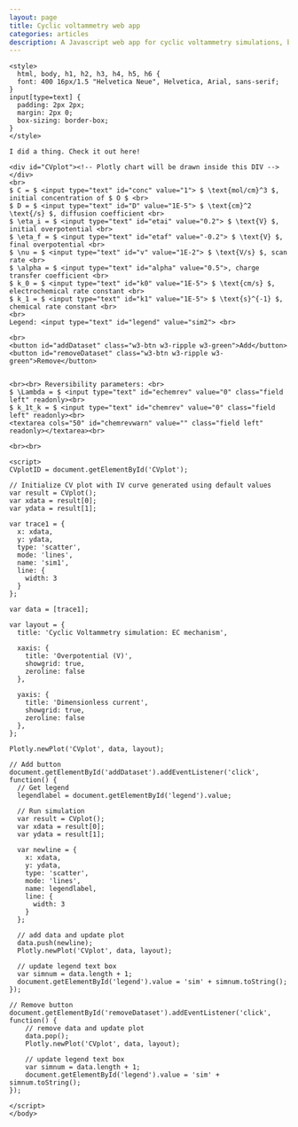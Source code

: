 ```yaml
---
layout: page
title: Cyclic voltammetry web app
categories: articles
description: A Javascript web app for cyclic voltammetry simulations, built with plotly.js
---
```


<head>
    <link rel="stylesheet" href="https://www.w3schools.com/w3css/4/w3.css">
    <script src="https://cdn.plot.ly/plotly-latest.min.js"></script>
    <script src="/assets/CVsim.js" type="text/javascript"></script>

    <style>
      html, body, h1, h2, h3, h4, h5, h6 {
      font: 400 16px/1.5 "Helvetica Neue", Helvetica, Arial, sans-serif;
    }
    input[type=text] {
      padding: 2px 2px;
      margin: 2px 0;
      box-sizing: border-box;
    }
    </style>
</head>

<body>

    I did a thing. Check it out here!

    <div id="CVplot"><!-- Plotly chart will be drawn inside this DIV --></div>
    <br>
    $ C = $ <input type="text" id="conc" value="1"> $ \text{mol/cm}^3 $, initial concentration of $ O $ <br>
    $ D = $ <input type="text" id="D" value="1E-5"> $ \text{cm}^2 \text{/s} $, diffusion coefficient <br>
    $ \eta_i = $ <input type="text" id="etai" value="0.2"> $ \text{V} $, initial overpotential <br>
    $ \eta_f = $ <input type="text" id="etaf" value="-0.2"> $ \text{V} $, final overpotential <br>
    $ \nu = $ <input type="text" id="v" value="1E-2"> $ \text{V/s} $, scan rate <br>
    $ \alpha = $ <input type="text" id="alpha" value="0.5">, charge transfer coefficient <br>
    $ k_0 = $ <input type="text" id="k0" value="1E-5"> $ \text{cm/s} $, electrochemical rate constant <br>
    $ k_1 = $ <input type="text" id="k1" value="1E-5"> $ \text{s}^{-1} $, chemical rate constant <br>
    <br>
    Legend: <input type="text" id="legend" value="sim2"> <br>

    <br>
    <button id="addDataset" class="w3-btn w3-ripple w3-green">Add</button>
    <button id="removeDataset" class="w3-btn w3-ripple w3-green">Remove</button>


    <br><br> Reversibility parameters: <br>
    $ \Lambda = $ <input type="text" id="echemrev" value="0" class="field left" readonly><br>
    $ k_1t_k = $ <input type="text" id="chemrev" value="0" class="field left" readonly><br>
    <textarea cols="50" id="chemrevwarn" value="" class="field left" readonly></textarea><br>

    <br><br>

    <script>
    CVplotID = document.getElementById('CVplot');

    // Initialize CV plot with IV curve generated using default values
    var result = CVplot();
    var xdata = result[0];
    var ydata = result[1];

    var trace1 = {
      x: xdata,
      y: ydata,
      type: 'scatter',
      mode: 'lines',
      name: 'sim1',
      line: {
        width: 3
      }
    };

    var data = [trace1];

    var layout = {
      title: 'Cyclic Voltammetry simulation: EC mechanism',

      xaxis: {
        title: 'Overpotential (V)',
        showgrid: true,
        zeroline: false
      },

      yaxis: {
        title: 'Dimensionless current',
        showgrid: true,
        zeroline: false
      },
    };

    Plotly.newPlot('CVplot', data, layout);

    // Add button
    document.getElementById('addDataset').addEventListener('click', function() {
      // Get legend
      legendlabel = document.getElementById('legend').value;

      // Run simulation
      var result = CVplot();
      var xdata = result[0];
      var ydata = result[1];

      var newline = {
        x: xdata,
        y: ydata,
        type: 'scatter',
        mode: 'lines',
        name: legendlabel,
        line: {
          width: 3
        }
      };

      // add data and update plot
      data.push(newline);
      Plotly.newPlot('CVplot', data, layout);

      // update legend text box
      var simnum = data.length + 1;
      document.getElementById('legend').value = 'sim' + simnum.toString();
    });

    // Remove button
    document.getElementById('removeDataset').addEventListener('click', function() {
        // remove data and update plot
        data.pop();
        Plotly.newPlot('CVplot', data, layout);

        // update legend text box
        var simnum = data.length + 1;
        document.getElementById('legend').value = 'sim' + simnum.toString();
    });

    </script>
    </body>
